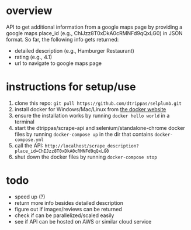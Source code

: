 # overview
API to get additional information from a google maps page by providing a google maps place_id (e.g., ChIJzz8T0xDkA0cRMNFd9qQxLG0) in JSON format.
So far, the following info gets returned:
- detailed description (e.g., Hamburger Restaurant)
- rating (e.g., 4.1)
- url to navigate to google maps page

# instructions for setup/use
1. clone this repo: `git pull https://github.com/dtrippas/selplumb.git`
2. install docker for Windows/Mac/Linux from [the docker website](www.docker.com)
3. ensure the installation works by running `docker hello world` in a terminal
4. start the dtrippas/scrape-api and selenium/standalone-chrome docker files by running `docker-compose up` in the dir that contains `docker-compose.yml`
5. call the API: `http://localhost/scrape_description?place_id=ChIJzz8T0xDkA0cRMNFd9qQxLG0`
6. shut down the docker files by running `docker-compose stop`

# todo
- speed up (?)
- return more info besides detailed description
- figure out if images/reviews can be returned
- check if can be parallelized/scaled easily
- see if API can be hosted on AWS or similar cloud service
